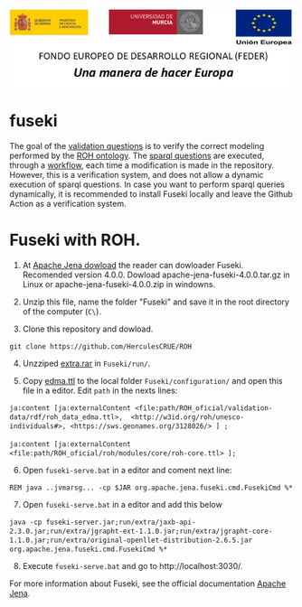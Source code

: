 ![](.//media/CabeceraDocumentosMD.png)

# fuseki

The goal of the [validation questions](https://github.com/HerculesCRUE/ROH/blob/main/docs/2-%20CoberturaPreguntasCompetencia.pdf) is to verify the correct modeling performed by the [ROH ontology](https://github.com/HerculesCRUE/ROH/blob/main/roh/modules/core/roh-core.ttl). The [sparql questions](https://github.com/HerculesCRUE/ROH/tree/main/validation-questions/sparql-query/) are executed, through a [workflow](https://github.com/HerculesCRUE/ROH/blob/main/.github/workflows/widoco-and-validation-questions.yaml), each time a modification is made in the repository. However, this is a verification system, and does not allow a dynamic execution of sparql questions. In case you want to perform sparql queries dynamically, it is recommended to install Fuseki locally and leave the Github Action as a verification system. 

# Fuseki with ROH. 

1. At [Apache Jena dowload](https://jena.apache.org/download/) the reader can dowloader Fuseki. Recomended version 4.0.0. Dowload apache-jena-fuseki-4.0.0.tar.gz in Linux or apache-jena-fuseki-4.0.0.zip in windowns. 

2. Unzip this file, name the folder "Fuseki" and save it in the root directory of the computer (`C\`). 

3. Clone this repository and dowload. 
```
git clone https://github.com/HerculesCRUE/ROH
```

4. Unzziped  [extra.rar](https://github.com/HerculesCRUE/ROH/blob/main/validation-questions/Fuseki/extra.rar) in `Fuseki/run/`.
 
5. Copy [edma.ttl](https://github.com/HerculesCRUE/ROH/blob/main/validation-questions/Fuseki/edma.ttl) to the local folder `Fuseki/configuration/` and open this file in a editor. Edit `path` in the nexts lines:

```  
ja:content [ja:externalContent <file:path/ROH_oficial/validation-data/rdf/roh_data_edma.ttl>,  <http://w3id.org/roh/unesco-individuals#>, <https://sws.geonames.org/3128026/> ] ;

ja:content [ja:externalContent  <file:path/ROH_oficial/roh/modules/core/roh-core.ttl> ];
```
6.  Open `fuseki-serve.bat` in a editor and coment next line:

```
REM java ..jvmarsg... -cp $JAR org.apache.jena.fuseki.cmd.FusekiCmd %*
```

7. Open `fuseki-serve.bat` in a editor and add this below 

```
java -cp fuseki-server.jar;run/extra/jaxb-api-2.3.0.jar;run/extra/jgrapht-ext-1.1.0.jar;run/extra/jgrapht-core-1.1.0.jar;run/extra/original-openllet-distribution-2.6.5.jar org.apache.jena.fuseki.cmd.FusekiCmd %*
```

8. Execute `fuseki-serve.bat` and go to http://localhost:3030/.

For more information about Fuseki, see the official documentation [Apache Jena](https://jena.apache.org/documentation/fuseki2/).



